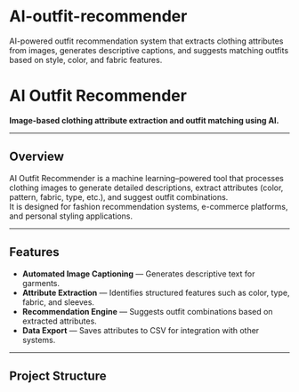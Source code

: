 # AI-outfit-recommender
AI-powered outfit recommendation system that extracts clothing attributes from images, generates descriptive captions, and suggests matching outfits based on style, color, and fabric features.


# AI Outfit Recommender
**Image-based clothing attribute extraction and outfit matching using AI.**

---

## Overview
AI Outfit Recommender is a machine learning–powered tool that processes clothing images to generate detailed descriptions, extract attributes (color, pattern, fabric, type, etc.), and suggest outfit combinations.  
It is designed for fashion recommendation systems, e-commerce platforms, and personal styling applications.

---

## Features
- **Automated Image Captioning** — Generates descriptive text for garments.
- **Attribute Extraction** — Identifies structured features such as color, type, fabric, and sleeves.
- **Recommendation Engine** — Suggests outfit combinations based on extracted attributes.
- **Data Export** — Saves attributes to CSV for integration with other systems.

---

## Project Structure
